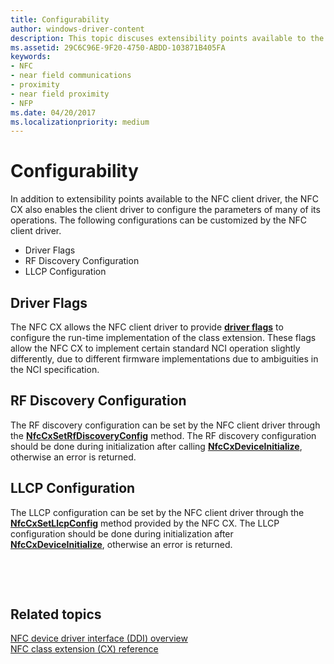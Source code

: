 ```yaml
---
title: Configurability
author: windows-driver-content
description: This topic discuses extensibility points available to the NFC client driver, enabling the client driver to configure the parameters of many of its operations.
ms.assetid: 29C6C96E-9F20-4750-ABDD-103871B405FA
keywords:
- NFC
- near field communications
- proximity
- near field proximity
- NFP
ms.date: 04/20/2017
ms.localizationpriority: medium
---
```


# Configurability


In addition to extensibility points available to the NFC client driver, the NFC CX also enables the client driver to configure the parameters of many of its operations. The following configurations can be customized by the NFC client driver.

-   Driver Flags
-   RF Discovery Configuration
-   LLCP Configuration

## Driver Flags


The NFC CX allows the NFC client driver to provide [**driver flags**](https://msdn.microsoft.com/library/windows/hardware/dn905542) to configure the run-time implementation of the class extension. These flags allow the NFC CX to implement certain standard NCI operation slightly differently, due to different firmware implementations due to ambiguities in the NCI specification.

## RF Discovery Configuration


The RF discovery configuration can be set by the NFC client driver through the [**NfcCxSetRfDiscoveryConfig**](https://msdn.microsoft.com/library/windows/hardware/dn905616) method. The RF discovery configuration should be done during initialization after calling [**NfcCxDeviceInitialize**](https://msdn.microsoft.com/library/windows/hardware/dn905611), otherwise an error is returned.

## LLCP Configuration


The LLCP configuration can be set by the NFC client driver through the [**NfcCxSetLlcpConfig**](https://msdn.microsoft.com/library/windows/hardware/dn905615) method provided by the NFC CX. The LLCP configuration should be done during initialization after [**NfcCxDeviceInitialize**](https://msdn.microsoft.com/library/windows/hardware/dn905611), otherwise an error is returned.

 

 
## Related topics
[NFC device driver interface (DDI) overview](https://msdn.microsoft.com/library/windows/hardware/mt715815)  
[NFC class extension (CX) reference](https://msdn.microsoft.com/library/windows/hardware/dn905536)  
